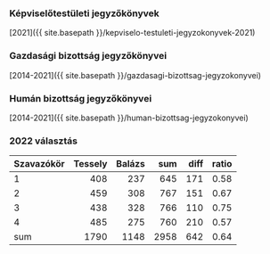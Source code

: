 ### Képviselőtestületi jegyzőkönyvek
[2021]({{ site.basepath }}/kepviselo-testuleti-jegyzokonyvek-2021)

### Gazdasági bizottság jegyzőkönyvei
[2014-2021]({{ site.basepath }}/gazdasagi-bizottsag-jegyzokonyvei)

### Humán bizottság jegyzőkönyvei
[2014-2021]({{ site.basepath }}/human-bizottsag-jegyzokonyvei)


### 2022 választás

| Szavazókör | Tessely | Balázs | sum  | diff | ratio |
| ---------- | ------: | -----: | ---: | ---: | ----: |
| 1          |     408 |    237 |  645 |  171 |  0.58 |
| 2          |     459 |    308 |  767 |  151 |  0.67 |
| 3          |     438 |    328 |  766 |  110 |  0.75 |
| 4          |     485 |    275 |  760 |  210 |  0.57 |
| sum        |    1790 |   1148 | 2958 |  642 |  0.64 |

